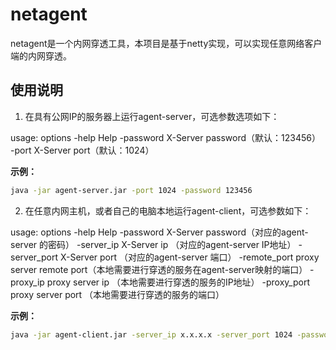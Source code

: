 # netagent  

netagent是一个内网穿透工具，本项目是基于netty实现，可以实现任意网络客户端的内网穿透。

## 使用说明

1. 在具有公网IP的服务器上运行agent-server，可选参数选项如下：

usage: options
 -help             Help
 -password <arg>   X-Server password（默认：123456）
 -port <arg>       X-Server port（默认：1024）

 
**示例：**

```sh
java -jar agent-server.jar -port 1024 -password 123456 
```

2. 在任意内网主机，或者自己的电脑本地运行agent-client，可选参数如下：

usage: options
 -help                Help
 -password <arg>      X-Server password（对应的agent-server 的密码）
 -server_ip <arg>     X-Server ip （对应的agent-server IP地址）
 -server_port <arg>   X-Server port （对应的agent-server 端口）
 -remote_port <arg>   proxy server remote port（本地需要进行穿透的服务在agent-server映射的端口）
 -proxy_ip <arg>      proxy server ip （本地需要进行穿透的服务的IP地址）
 -proxy_port <arg>    proxy server port （本地需要进行穿透的服务的端口）
 
**示例：**

```sh
java -jar agent-client.jar -server_ip x.x.x.x -server_port 1024 -password 123456 -proxy_ip 127.0.0.1 -proxy_port 8080 -remote_port 8080
```
